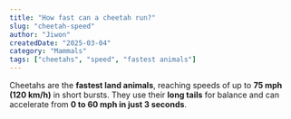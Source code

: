 ```yaml
---
title: "How fast can a cheetah run?"
slug: "cheetah-speed"
author: "Jiwon"
createdDate: "2025-03-04"
category: "Mammals"
tags: ["cheetahs", "speed", "fastest animals"]
---
```

Cheetahs are the **fastest land animals**, reaching speeds of up to **75 mph (120 km/h)** in short bursts. They use their **long tails** for balance and can accelerate from **0 to 60 mph in just 3 seconds**.
